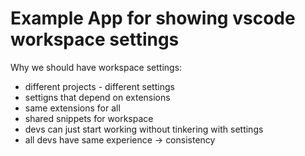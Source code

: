 # Example App for showing vscode workspace settings

Why we should have workspace settings:

- different projects - different settings
- settigns that depend on extensions
- same extensions for all
- shared snippets for workspace
- devs can just start working without tinkering with settings
- all devs have same experience -> consistency
